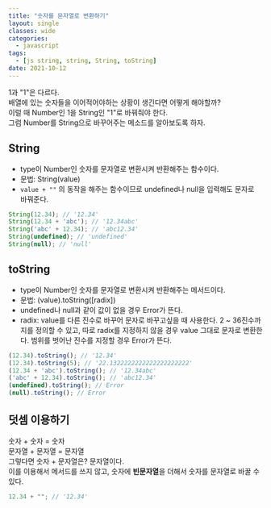 ```yaml
---
title: "숫자를 문자열로 변환하기"
layout: single
classes: wide
categories:
  - javascript
tags:
  - [js string, string, String, toString]
date: 2021-10-12
---
```


1과 "1"은 다르다.  
배열에 있는 숫자들을 이어적어야하는 상황이 생긴다면 어떻게 해야할까?  
이럴 때 Number인 1을 String인 "1"로 바꿔줘야 한다.  
그럼 Number를 String으로 바꾸어주는 메소드를 알아보도록 하자.

## String  
* type이 Number인 숫자를 문자열로 변환시켜 반환해주는 함수이다.
* 문법: String(value)  
* ``value + ""`` 의 동작을 해주는 함수이므로 undefined나 null을 입력해도 문자로 바꿔준다.

```javascript
String(12.34); // '12.34'
String(12.34 + 'abc'); // '12.34abc'
String('abc' + 12.34); // 'abc12.34'
String(undefined); // 'undefined'
String(null); // 'null'
```

## toString  
* type이 Number인 숫자를 문자열로 변환시켜 반환해주는 메서드이다.
* 문법: (value).toString([radix]) 
* undefined나 null과 같이 값이 없을 경우 Error가 뜬다.
* radix: value를 다른 진수로 바꾸어 문자로 바꾸고싶을 때 사용한다. 2 ~ 36진수까지를 정의할 수 있고, 따로 radix를 지정하지 않을 경우 value 그대로 문자로 변환한다. 범위를 벗어난 진수를 지정할 경우 Error가 뜬다.

```javascript
(12.34).toString(); // '12.34'
(12.34).toString(5); // '22.1322222222222222222222'
(12.34 + 'abc').toString(); // '12.34abc'
('abc' + 12.34).toString(); // 'abc12.34'
(undefined).toString(); // Error
(null).toString(); // Error
```

## 덧셈 이용하기
숫자 + 숫자 = 숫자  
문자열 + 문자열 = 문자열  
그렇다면 숫자 + 문자열은? 문자열이다.  
이를 이용해서 메서드를 쓰지 않고, 숫자에 **빈문자열**을 더해서 숫자를 문자열로 바꿀 수 있다.

```javascript
12.34 + ""; // '12.34'
```